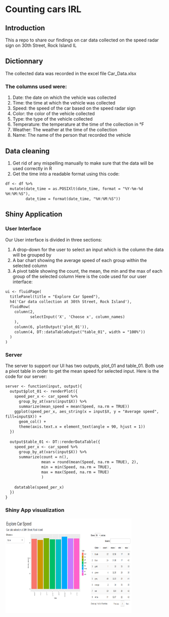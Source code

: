 # Counting cars IRL
## Introduction
This a repo to share our findings on car data collected on the speed radar sign on 30th Street, Rock Island IL

## Dictionnary
The collected data was recorded in the excel file Car_Data.xlsx
### The columns used were:
1. Date: the date on which the vehicle was collected
2. Time: the time at which the vehicle was collected
3. Speed: the speed of the car based on the speed radar sign
4. Color: the color of the vehicle collected
5. Type: the type of the vehicle collected
6. Temperature: the temperature at the time of the collection in °F
7. Weather: The weather at the time of the collection
8. Name: The name of the person that recorded the vehicle

## Data cleaning
1. Get rid of any mispelling manually to make sure that the data will be used correctly in R
2. Get the time into a readable format using this code:
```
df <- df %>%
  mutate(date_time = as.POSIXlt(date_time, format = "%Y-%m-%d %H:%M:%S"),
         date_time = format(date_time, "%H:%M:%S"))
```
## Shiny Application
### User Interface
Our User interface is divided in three sections:
1. A drop-down for the user to select an input which is the column the data will be grouped by
2. A bar chart showing the average speed of each group within the selected column
3. A pivot table showing the count, the mean, the min and the max of each group of the selected column
Here is the code used for our user interface:
```
ui <- fluidPage(
  titlePanel(title = "Explore Car Speed"),
  h4('Car data collection at 30th Street, Rock Island'),
  fluidRow(
    column(2,
           selectInput('X', 'Choose x', column_names)
    ),
    column(6, plotOutput('plot_01')),
    column(4, DT::dataTableOutput("table_01", width = "100%"))
  )
)
```
### Server
The server to support our UI has two outputs, plot_01 and table_01. Both use a pivot table in order to get the mean speed for selected input. Here is the code for our server:
```
server <- function(input, output){
  output$plot_01 <- renderPlot({
    speed_per_x <- car_speed %>%
      group_by_at(vars(input$X)) %>%
      summarize(mean_speed = mean(Speed, na.rm = TRUE))
    ggplot(speed_per_x, aes_string(x = input$X, y = "Average speed", fill=input$X)) +
      geom_col() +
      theme(axis.text.x = element_text(angle = 90, hjust = 1))
  })
  
  output$table_01 <- DT::renderDataTable({
    speed_per_x <- car_speed %>%
      group_by_at(vars(input$X)) %>%
      summarize(count = n(),
                mean = round(mean(Speed, na.rm = TRUE), 2),
                min = min(Speed, na.rm = TRUE),
                max = max(Speed, na.rm = TRUE)
                )
    
    datatable(speed_per_x)
  })
}
```
### Shiny App visualization
<img src="Images/Shiny App visualization.png" height = 300, width = 400>

